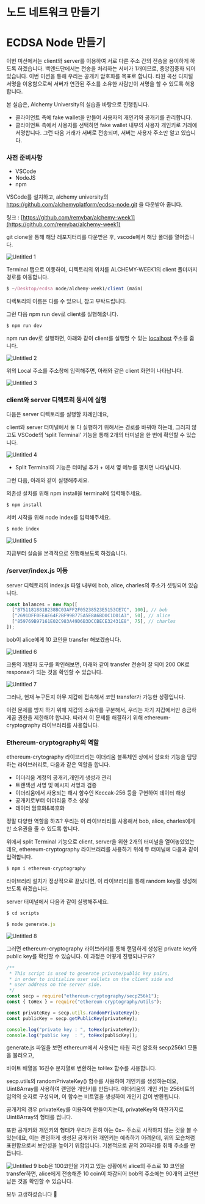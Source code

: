 # 노드 네트워크 만들기

# ECDSA Node 만들기

이번 미션에서는 client와 server를 이용하여 서로 다른 주소 간의 전송을 용이하게 하도록 하겠습니다. 백엔드단에서는 전송을 처리하는 서버가 1개이므로, 중앙집중화 되어 있습니다. 이번 미션을 통해 우리는 공개키 암호화를 목표로 합니다. 타원 곡선 디지털 서명을 이용함으로써 서버가 연관된 주소를 소유한 사람만이 서명을 할 수 있도록 허용합니다. 

본 실습은, Alchemy University의 실습을 바탕으로 진행됩니다. 

- 클라이언트 측에 fake wallet을 만들어 사용자의 개인키와 공개키를 관리합니다.
- 클라이언트 측에서 사용자를 선택하면 fake wallet 내부의 사용자 개인키로 거래에 서명합니다. 그런 다음 거래가 서버로 전송되며, 서버는 사용자 주소만 알고 있습니다.

### 사전 준비사항

- VSCode
- NodeJS
- npm

VSCode를 설치하고, alchemy university의 https://github.com/alchemyplatform/ecdsa-node.git 을 다운받아 줍니다. 

링크 :  [https://github.com/remybar/alchemy-week1](https://github.com/remybar/alchemy-week1)

git clone을 통해 해당 레포지터리를 다운받은 후, vscode에서 해당 폴더를 열어줍니다. 

![Untitled 1](https://github.com/user-attachments/assets/2673d1d2-36d1-471d-9719-097837e3f12b)


Terminal 탭으로 이동하여, 디렉토리의 위치를 ALCHEMY-WEEK1의 client 폴더까지 경로를 이동합니다. 

```jsx
$ ~/Desktop/ecdsa node/alchemy-week1/client (main)
```

디렉토리의 이름은 다를 수 있으니, 참고 부탁드립니다. 

그런 다음 npm run dev로 client를 실행해줍니다. 

```jsx
$ npm run dev
```

npm run dev로 실행하면, 아래와 같이 client를 실행할 수 있는 [localhost](http://localhost) 주소를 줍니다. 

![Untitled 2](https://github.com/user-attachments/assets/568af2d8-6fb1-4025-b8c8-26f69264439a)


위의 Local 주소를 주소창에 입력해주면, 아래와 같은 client 화면이 나타납니다. 

![Untitled 3](https://github.com/user-attachments/assets/c864fa39-eb74-49d6-a58d-9f64b7166423)

### client와 server 디렉토리 동시에 실행

다음은 server 디렉토리를 실행할 차례인데요, 

client와 server 터미널에서 둘 다 실행하기 위해서는 경로를 바꿔야 하는데, 그러지 않고도 VSCode의 ‘split Terminal’ 기능을 통해 2개의 터미널을 한 번에 확인할 수 있습니다. 

![Untitled 4](https://github.com/user-attachments/assets/2dcb0baa-9263-4ab0-85b2-a0a0672314a4)


- Split Terminal의 기능은 터미널 추가 + 에서 옆 메뉴를 펼치면 나타납니다.

그런 다음, 아래와 같이 실행해주세요. 

의존성 설치를 위해 npm install을 terminal에 입력해주세요. 

```jsx
$ npm install 
```

서버 시작을 위해 node index를 입력해주세요. 

```jsx
$ node index
```

![Untitled 5](https://github.com/user-attachments/assets/8719b400-ccb9-46ee-b135-685402bef1ac)


지금부터 실습을 본격적으로 진행해보도록 하겠습니다. 

### /server/index.js 이동

server 디렉토리의 index.js 파일 내부에 bob, alice, charles의 주소가 셋팅되어 있습니다. 

```jsx
const balances = new Map([
  ["B751181881B238BC03AFF2F05238523E5153CE7C", 100], // bob
  ["2691DFF0EEAE64F2BF99B775A5E8A6BD0C1D01A3", 50], // alice
  ["859769B97161E02C983A49D6B3DCCBECE32431E8", 75], // charles
]);
```

bob이 alice에게 10 코인을 transfer 해보겠습니다. 

![Untitled 6](https://github.com/user-attachments/assets/1da2ec7a-9748-42ea-8b6c-fe29f4d62de5)


크롬의 개발자 도구를 확인해보면, 아래와 같이 transfer 전송이 잘 되어 200 OK로 response가 되는 것을 확인할 수 있습니다.

![Untitled 7](https://github.com/user-attachments/assets/74365d08-3c65-4bad-bf32-95d01afec5d7)


그러나, 현재 누구든지 아무 지갑에 접속해서 코인 transfer가 가능한 상황입니다. 

이런 문제를 방지 하기 위해 지갑의 소유자를 구분해서, 우리는 자기 지갑에서만 송금하게끔 권한을 제한해야 합니다. 따라서 이 문제를 해결하기 위해 ethereum-cryptography 라이브러리를 사용합니다. 

### Ethereum-cryptography의 역할

ethereum-crytography 라이브러리는 이더리움 블록체인 상에서 암호화 기능을 담당하는 라이브러리로, 다음과 같은 역할을 합니다. 

- 이더리움 계정의 공개키,개인키 생성과 관리
- 트랜잭션 서명 및 메시지 서명과 검증
- 이더리움에서 사용되는 해시 함수인 Keccak-256 등을 구현하여 데이터 해싱
- 공개키로부터 이더리움 주소 생성
- 데이터 암호화&복호화

정말 다양한 역할을 하죠? 우리는 이 라이브러리를 사용해서 bob, alice, charles에게만 소유권을 줄 수 있도록 합니다. 

위에서 split Terminal 기능으로 client, server을 위한 2개의 터미널을 열어놓았었는데요, ethereum-cryptography 라이브러리를 사용하기 위해 두 터미널에 다음과 같이 입력합니다. 

```jsx
$ npm i ethereum-cryptography
```

라이브러리 설치가 정상적으로 끝났다면, 이 라이브러리를 통해 random key를 생성해보도록 하겠습니다. 

server 터미널에서 다음과 같이 실행해주세요. 

```jsx
$ cd scripts
```

```jsx
$ node generate.js
```

![Untitled 8](https://github.com/user-attachments/assets/2f0ec8cf-10f5-42a5-8799-eb8224ca0bd3)


그러면 ethereum-cryptography 라이브러리를 통해 랜덤하게 생성된 private key와 public key를 확인할 수 있습니다. 이 과정은 어떻게 진행되냐구요? 

```jsx
/**
 * This script is used to generate private/public key pairs,
 * in order to initialize user wallets on the client side and
 * user address on the server side.
 */
const secp = require("ethereum-cryptography/secp256k1");
const { toHex } = require("ethereum-cryptography/utils");

const privateKey = secp.utils.randomPrivateKey();
const publicKey = secp.getPublicKey(privateKey);

console.log("private key : ", toHex(privateKey));
console.log("public key  : ", toHex(publicKey));
```

generate.js 파일을 보면 ethereum에서 사용되는 타원 곡선 암호화 secp256k1 모듈을 불러오고, 

바이트 배열을 16진수 문자열로 변환하는 toHex 함수를 사용합니다. 

secp.utils의 randomPrivateKey() 함수를 사용하여 개인키를 생성하는데요, Uint8Array를 사용하여 랜덤한 개인키를 만듭니다. 이더리움의 개인 키는 256비트의 임의의 숫자로 구성되며, 이 함수는 비트열을 생성하여 개인키 값이 반환됩니다. 

공개키의 경우 privateKey를 이용하여 만들어지는데, privateKey와 마찬가지로 Uint8Array의 형태를 띕니다. 

또한 공개키와 개인키의 형태가 우리가 흔히 아는 0x~ 주소로 시작하지 않는 것을 볼 수 있는데요, 이는 랜덤하게 생성된 공개키와 개인키는 예측하기 어려운데, 위의 모습처럼 표현함으로써 보안성을 높이기 위함입니다. 기본적으로 끝의 20자리를 취해 주소를 만듭니다. 

![Untitled 9](https://github.com/user-attachments/assets/8bc6abb8-1276-4b29-b9ca-83e5cfa6c9ed)
bob은 100코인을 가지고 있는 상황에서 alice의 주소로 10 코인을 transfer하면, 
alice에게 전송해준 10 coin이 차감되어 bob의 주소에는 90개의 코인만 남은 것을 확인할 수 있습니다. 

모두 고생하셨습니다 🙂
